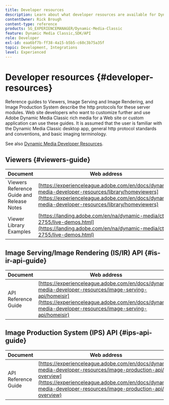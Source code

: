 ```yaml
---
title: Developer resources
description: Learn about what developer resources are available for Dynamic Media.
contentOwner: Rick Brough
content-type: reference
products: SG_EXPERIENCEMANAGER/Dynamic-Media-Classic
feature: Dynamic Media Classic,SDK/API
role: Developer
exl-id: eaa6bf7b-ff38-4a15-b5b5-c60c3b75a35f
topic: Development, Integrations
level: Experienced
---
```

# Developer resources {#developer-resources}

Reference guides to Viewers, Image Serving and Image Rendering, and Image Production System describe the http protocols for these server modules. Web site developers who want to customize further and use Adobe Dynamic Media Classic rich media for a Web site or custom application can use these guides. It is assumed that the user is familiar with the Dynamic Media Classic desktop app, general http protocol standards and conventions, and basic imaging terminology. 

See also [Dynamic Media Developer Resources](https://experienceleague.adobe.com/en/docs/dynamic-media-developer-resources).

## Viewers {#viewers-guide}

| Document | Web address|
| --- | --- |
| Viewers Reference Guide and Release Notes | [https://experienceleague.adobe.com/en/docs/dynamic-media-developer-resources/library/homeviewers](https://experienceleague.adobe.com/en/docs/dynamic-media-developer-resources/library/homeviewers) |
| Viewer Library Examples | [https://landing.adobe.com/en/na/dynamic-media/ctir-2755/live-demos.html](https://landing.adobe.com/en/na/dynamic-media/ctir-2755/live-demos.html) |

## Image Serving/Image Rendering (IS/IR) API {#is-ir-api-guide}

| Document |Web address |
| --- | --- |
| API Reference Guide | [https://experienceleague.adobe.com/en/docs/dynamic-media-developer-resources/image-serving-api/homeisir](https://experienceleague.adobe.com/en/docs/dynamic-media-developer-resources/image-serving-api/homeisir)|

## Image Production System (IPS) API {#ips-api-guide}

| Document| Web address |
| --- | --- |
| API Reference Guide | [https://experienceleague.adobe.com/en/docs/dynamic-media-developer-resources/image-production-api/c-overview](https://experienceleague.adobe.com/en/docs/dynamic-media-developer-resources/image-production-api/c-overview) |

<!-- ## Image Authoring {#ia}

| Document| Web address |
| --- | --- |
| User Guide | Contact Adobe Dynamic Media Classic technical support for this documentation. |
| Release Notes | Contact Adobe Dynamic Media Classic technical support for this documentation. |

## Dynamic Media Classic API {#dmc-api}

| Document | Web address |
| --- | --- |
| API Reference Guide | Contact Adobe Dynamic Media Classic technical support for documentation. |
 -->










<!-- 

**Web-to-Print**

|Document|Web address|
|--- |--- |
|Reference Guide|[https://www.adobe.com/go/learn_s7_webtoprint_en](https://www.adobe.com/go/learn_s7_webtoprint_en)| 

-->

